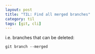 ```yaml
---
layout: post
title: "TIL: Find all merged branches"
category: til
tags: [git, cli]
---
```

i.e. branches that can be deleted:
```
git branch --merged
```
